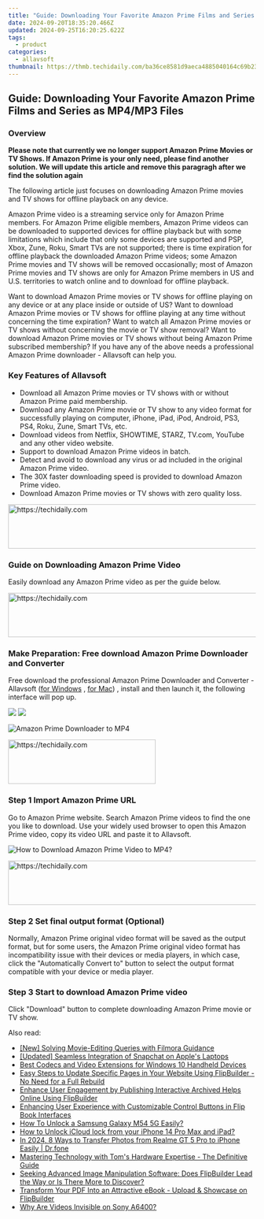 ```yaml
---
title: "Guide: Downloading Your Favorite Amazon Prime Films and Series as MP4/MP3 Files"
date: 2024-09-20T18:35:20.466Z
updated: 2024-09-25T16:20:25.622Z
tags:
  - product
categories:
  - allavsoft
thumbnail: https://thmb.techidaily.com/ba36ce8581d9aeca4885040164c69b231f981ce3ecccb14f708699fb82e550c8.jpg
---
```


## Guide: Downloading Your Favorite Amazon Prime Films and Series as MP4/MP3 Files

### Overview

**Please note that currently we no longer support Amazon Prime Movies or TV Shows. If Amazon Prime is your only need, please find another solution. We will update this article and remove this paragragh after we find the solution again** 

The following article just focuses on downloading Amazon Prime movies and TV shows for offline playback on any device.

Amazon Prime video is a streaming service only for Amazon Prime members. For Amazon Prime eligible members, Amazon Prime videos can be downloaded to supported devices for offline playback but with some limitations which include that only some devices are supported and PSP, Xbox, Zune, Roku, Smart TVs are not supported; there is time expiration for offline playback the downloaded Amazon Prime videos; some Amazon Prime movies and TV shows will be removed occasionally; most of Amazon Prime movies and TV shows are only for Amazon Prime members in US and U.S. territories to watch online and to download for offline playback.

Want to download Amazon Prime movies or TV shows for offline playing on any device or at any place inside or outside of US? Want to download Amazon Prime movies or TV shows for offline playing at any time without concerning the time expiration? Want to watch all Amazon Prime movies or TV shows without concerning the movie or TV show removal? Want to download Amazon Prime movies or TV shows without being Amazon Prime subscribed membership? If you have any of the above needs a professional Amazon Prime downloader - Allavsoft can help you.

### Key Features of Allavsoft

* Download all Amazon Prime movies or TV shows with or without Amazon Prime paid membership.
* Download any Amazon Prime movie or TV show to any video format for successfully playing on computer, iPhone, iPad, iPod, Android, PS3, PS4, Roku, Zune, Smart TVs, etc.
* Download videos from Netflix, SHOWTIME, STARZ, TV.com, YouTube and any other video website.
* Support to download Amazon Prime videos in batch.
* Detect and avoid to download any virus or ad included in the original Amazon Prime video.
* The 30X faster downloading speed is provided to download Amazon Prime video.
* Download Amazon Prime movies or TV shows with zero quality loss.

<!-- affiliate ads begin -->
<a href="https://appsumo.8odi.net/c/5597632/2043603/7443" target="_top" id="2043603">
  <img src="//a.impactradius-go.com/display-ad/7443-2043603" border="0" alt="https://techidaily.com" width="728" height="90"/>
</a>
<img height="0" width="0" src="https://appsumo.8odi.net/i/5597632/2043603/7443" style="position:absolute;visibility:hidden;" border="0" />
<!-- affiliate ads end -->

### Guide on Downloading Amazon Prime Video

Easily download any Amazon Prime video as per the guide below.

<!-- affiliate ads begin -->
<a href="https://imp.i357552.net/c/5597632/857865/11832" target="_top" id="857865">
  <img src="//a.impactradius-go.com/display-ad/11832-857865" border="0" alt="https://techidaily.com" width="728" height="90"/>
</a>
<img height="0" width="0" src="https://imp.i357552.net/i/5597632/857865/11832" style="position:absolute;visibility:hidden;" border="0" />
<!-- affiliate ads end -->

### Make Preparation: Free download Amazon Prime Downloader and Converter

Free download the professional Amazon Prime Downloader and Converter - Allavsoft ([for Windows](https://tools.techidaily.com/allavsoft/products/) , [for Mac](https://tools.techidaily.com/allavsoft/products/)) , install and then launch it, the following interface will pop up.

[![](https://www.allavsoft.com/how-to/../images/how-to/free-download-win.jpg)](https://tools.techidaily.com/allavsoft/products/) [![](https://www.allavsoft.com/how-to/../images/how-to/free-download-mac.jpg)](https://tools.techidaily.com/allavsoft/products/)

![Amazon Prime Downloader to MP4](https://www.allavsoft.com/how-to/../images/allavsoft/screen-shot-600.jpg)

<!-- affiliate ads begin -->
<a href="https://aligracehair.sjv.io/c/5597632/2012429/19272" target="_top" id="2012429">
  <img src="//a.impactradius-go.com/display-ad/19272-2012429" border="0" alt="https://techidaily.com" width="300" height="90"/>
</a>
<img height="0" width="0" src="https://aligracehair.sjv.io/i/5597632/2012429/19272" style="position:absolute;visibility:hidden;" border="0" />
<!-- affiliate ads end -->

### Step 1 Import Amazon Prime URL

Go to Amazon Prime website. Search Amazon Prime videos to find the one you like to download. Use your widely used browser to open this Amazon Prime video, copy its video URL and paste it to Allavsoft.

![How to Download Amazon Prime Video to MP4?](https://www.allavsoft.com/how-to/../images/how-to/download-rtmp-video/download-rtmp-video.jpg)

<!-- affiliate ads begin -->
<a href="https://bluettius.sjv.io/c/5597632/2139123/17108" target="_top" id="2139123">
  <img src="//a.impactradius-go.com/display-ad/17108-2139123" border="0" alt="https://techidaily.com" width="728" height="90"/>
</a>
<img height="0" width="0" src="https://bluettius.sjv.io/i/5597632/2139123/17108" style="position:absolute;visibility:hidden;" border="0" />
<!-- affiliate ads end -->

### Step 2 Set final output format (Optional)

Normally, Amazon Prime original video format will be saved as the output format, but for some users, the Amazon Prime original video format has incompatibility issue with their devices or media players, in which case, click the "Automatically Convert to" button to select the output format compatible with your device or media player.

### Step 3 Start to download Amazon Prime video

Click "Download" button to complete downloading Amazon Prime movie or TV show.

<ins class="adsbygoogle"
     style="display:block"
     data-ad-format="autorelaxed"
     data-ad-client="ca-pub-7571918770474297"
     data-ad-slot="1223367746"></ins>

<ins class="adsbygoogle"
     style="display:block"
     data-ad-client="ca-pub-7571918770474297"
     data-ad-slot="8358498916"
     data-ad-format="auto"
     data-full-width-responsive="true"></ins>

<span class="atpl-alsoreadstyle">Also read:</span>
<div><ul>
<li><a href="https://extra-guidance.techidaily.com/new-solving-movie-editing-queries-with-filmora-guidance/"><u>[New] Solving Movie-Editing Queries with Filmora Guidance</u></a></li>
<li><a href="https://snapchat-videos.techidaily.com/updated-seamless-integration-of-snapchat-on-apples-laptops/"><u>[Updated] Seamless Integration of Snapchat on Apple's Laptops</u></a></li>
<li><a href="https://some-guidance.techidaily.com/best-codecs-and-video-extensions-for-windows-10-handheld-devices/"><u>Best Codecs and Video Extensions for Windows 10 Handheld Devices</u></a></li>
<li><a href="https://discover-deluxe.techidaily.com/easy-steps-to-update-specific-pages-in-your-website-using-flipbuilder-no-need-for-a-full-rebuild/"><u>Easy Steps to Update Specific Pages in Your Website Using FlipBuilder - No Need for a Full Rebuild</u></a></li>
<li><a href="https://discover-deluxe.techidaily.com/enhance-user-engagement-by-publishing-interactive-archived-helps-online-using-flipbuilder/"><u>Enhance User Engagement by Publishing Interactive Archived Helps Online Using FlipBuilder</u></a></li>
<li><a href="https://discover-deluxe.techidaily.com/enhancing-user-experience-with-customizable-control-buttons-in-flip-book-interfaces/"><u>Enhancing User Experience with Customizable Control Buttons in Flip Book Interfaces</u></a></li>
<li><a href="https://android-unlock.techidaily.com/how-to-unlock-a-samsung-galaxy-m54-5g-easily-by-drfone-android/"><u>How To Unlock a Samsung Galaxy M54 5G Easily?</u></a></li>
<li><a href="https://activate-lock.techidaily.com/how-to-unlock-icloud-lock-from-your-iphone-14-pro-max-and-ipad-by-drfone-ios/"><u>How to Unlock iCloud lock from your iPhone 14 Pro Max and iPad?</u></a></li>
<li><a href="https://android-transfer.techidaily.com/in-2024-8-ways-to-transfer-photos-from-realme-gt-5-pro-to-iphone-easily-drfone-by-drfone-transfer-from-android-transfer-from-android/"><u>In 2024, 8 Ways to Transfer Photos from Realme GT 5 Pro to iPhone Easily | Dr.fone</u></a></li>
<li><a href="https://hardware-updates.techidaily.com/mastering-technology-with-toms-hardware-expertise-the-definitive-guide/"><u>Mastering Technology with Tom's Hardware Expertise - The Definitive Guide</u></a></li>
<li><a href="https://discover-deluxe.techidaily.com/seeking-advanced-image-manipulation-software-does-flipbuilder-lead-the-way-or-is-there-more-to-discover/"><u>Seeking Advanced Image Manipulation Software: Does FlipBuilder Lead the Way or Is There More to Discover?</u></a></li>
<li><a href="https://discover-deluxe.techidaily.com/transform-your-pdf-into-an-attractive-ebook-upload-and-showcase-on-flipbuilder/"><u>Transform Your PDF Into an Attractive eBook - Upload & Showcase on FlipBuilder</u></a></li>
<li><a href="https://extra-information.techidaily.com/why-are-videos-invisible-on-sony-a6400/"><u>Why Are Videos Invisible on Sony A6400?</u></a></li>
</ul></div>

